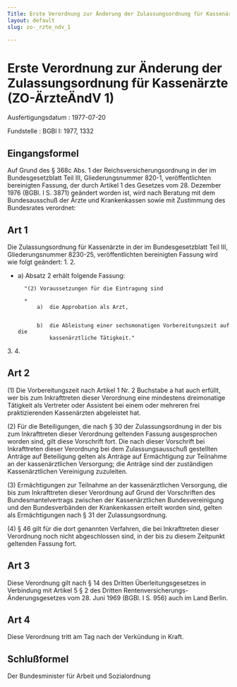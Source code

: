 ```yaml
---
Title: Erste Verordnung zur Änderung der Zulassungsordnung für Kassenärzte
layout: default
slug: zo-_rzte_ndv_1

---
```


# Erste Verordnung zur Änderung der Zulassungsordnung für Kassenärzte (ZO-ÄrzteÄndV 1)

Ausfertigungsdatum
:   1977-07-20

Fundstelle
:   BGBl I: 1977, 1332



## Eingangsformel

Auf Grund des § 368c Abs. 1 der Reichsversicherungsordnung in der im
Bundesgesetzblatt Teil III, Gliederungsnummer 820-1, veröffentlichten
bereinigten Fassung, der durch Artikel 1 des Gesetzes vom 28. Dezember
1976 (BGBl. I S. 3871) geändert worden ist, wird nach Beratung mit dem
Bundesausschuß der Ärzte und Krankenkassen sowie mit Zustimmung des
Bundesrates verordnet:


## Art 1

Die Zulassungsordnung für Kassenärzte in der im Bundesgesetzblatt Teil
III, Gliederungsnummer 8230-25, veröffentlichten bereinigten Fassung
wird wie folgt geändert:
1\.
2\.

*
    a)  Absatz 2 erhält folgende Fassung:

        "(2) Voraussetzungen für die Eintragung sind

        *
            a)  die Approbation als Arzt,


            b)  die Ableistung einer sechsmonatigen Vorbereitungszeit auf die
                kassenärztliche Tätigkeit."












3\.
4\.


## Art 2

(1) Die Vorbereitungszeit nach Artikel 1 Nr. 2 Buchstabe a hat auch
erfüllt, wer bis zum Inkrafttreten dieser Verordnung eine mindestens
dreimonatige Tätigkeit als Vertreter oder Assistent bei einem oder
mehreren frei praktizierenden Kassenärzten abgeleistet hat.

(2) Für die Beteiligungen, die nach § 30 der Zulassungsordnung in der
bis zum Inkrafttreten dieser Verordnung geltenden Fassung
ausgesprochen worden sind, gilt diese Vorschrift fort. Die nach dieser
Vorschrift bei Inkrafttreten dieser Verordnung bei dem
Zulassungsausschuß gestellten Anträge auf Beteiligung gelten als
Anträge auf Ermächtigung zur Teilnahme an der kassenärztlichen
Versorgung; die Anträge sind der zuständigen Kassenärztlichen
Vereinigung zuzuleiten.

(3) Ermächtigungen zur Teilnahme an der kassenärztlichen Versorgung,
die bis zum Inkrafttreten dieser Verordnung auf Grund der Vorschriften
des Bundesmantelvertrags zwischen der Kassenärztlichen
Bundesvereinigung und den Bundesverbänden der Krankenkassen erteilt
worden sind, gelten als Ermächtigungen nach § 31 der
Zulassungsordnung.

(4) § 46 gilt für die dort genannten Verfahren, die bei Inkrafttreten
dieser Verordnung noch nicht abgeschlossen sind, in der bis zu diesem
Zeitpunkt geltenden Fassung fort.


## Art 3

Diese Verordnung gilt nach § 14 des Dritten Überleitungsgesetzes in
Verbindung mit Artikel 5 § 2 des Dritten Rentenversicherungs-
Änderungsgesetzes vom 28. Juni 1969 (BGBl. I S. 956) auch im Land
Berlin.


## Art 4

Diese Verordnung tritt am Tag nach der Verkündung in Kraft.


## Schlußformel

Der Bundesminister für Arbeit und Sozialordnung

